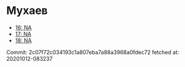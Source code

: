 # Мухаев
- [16: NA](16.md)
- [17: NA](17.md)
- [18: NA](18.md)

Commit: 2c07f72c034193c1a807eba7a88a3968a0fdec72
 fetched at: 20201012-083237
